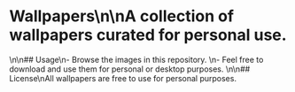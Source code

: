 # Wallpapers\n\nA collection of wallpapers curated for personal use.
\n\n## Usage\n- Browse the images in this repository.
\n- Feel free to download and use them for personal or desktop purposes.
\n\n## License\nAll wallpapers are free to use for personal purposes.
